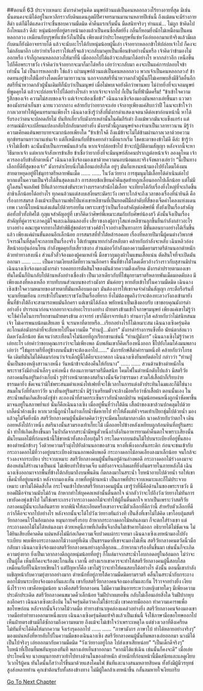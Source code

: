 ##ตอนที่ 63 ประจวบเหมาะ
มังกรดำครุ่นคิด มนุษย์ล้วนแต่เป็นคนหลอกลวงไร้ยางอายที่สุด มิเช่นนั้นตนคงจะมิได้อยู่ในเหวลึกราวกับดินแดนภูตผีปีศาจทรมานมานานหลายปีเช่นนี้ ถึงแม้ตนจะมีร่างกายสีดำ แต่ก็มิได้แสดงว่าจะชื่นชอบความมืดมิด ค่ำคืนแรกเริ่มนั้น มืดสนิทจริงๆ ท่านแม่...
ไม่ถูก ข้าคิดไปถึงไหนแล้ว
ดีล่ะ หนุ่มน้อยที่อยู่ตรงหน้ามองแล้วเป็นคนซื่อสัตย์ยิ่ง กลิ่นก็หอมยิ่งนักไม่เหมือนเป็นคนหลอกลวง เหมือนกับบุรุษที่แซ่หวังในปีนั้น เพียงแต่ว่าประโยคบุรุษที่แซ่หวังเอ่ยออกมาแท้จริงแล้วมีผลกับตนก็ยังมิอาจทราบได้ แล้วจะนับอะไรได้กับหนุ่มน้อยผู้นี้เล่า
เจ้าอยากหลอกข้าให้ปล่อยเจ้าไป ก็คงจะไม่กลับมาอีก เอ่ยว่าทำเรื่องราวให้เสร็จแล้วจะกลับมาคุยเป็นเพื่อนข้าอย่างนั้นหรือ เจ้าคิดว่าข้ามองไม่ออกหรือ เจ้าก็ถูกคนหลอกลวงให้มาที่นี่ เมื่อออกไปได้แล้วจะกลับมาได้อย่างไร หากกล่าวอีก เหนือขึ้นไปก็คือพระราชวัง เจ้าคิดว่าเจ้าอยากจะมาก็มาได้หรือ เอ่ยว่าจะกลับมา คงจะเป็นแค่การปลอบใจข้าเท่านั้น ไม่ เป็นการหลอกข้า ใช่แล้ว เผ่ามนุษย์ล้วนแต่เป็นคนหลอกลวง พวกเจ้าเป็นคนหลอกลวง!
ข้าอดทนอยู่ข้างใต้นี้อย่างโดดเดี่ยวมายาวนาน นอกจากสตรีที่น่าหวาดกลัวผู้นั้นก็ไม่เคยพบสิ่งมีชีวิตอื่นอีก สตรีที่น่าหวาดกลัวผู้นั้นเดิมทีก็นับว่าเป็นมนุษย์ เมื่อไม่พบเจอยังดีกว่าพานพบ ไม่ง่ายยิ่งที่จะเจอมนุษย์ที่พูดคุยได้ แล้วจะปล่อยเจ้าไปได้อย่างไรเล่า
หากเจ้าจะจากไป ก็เป็นวันที่ฟ้ามืดครึ้ม!
“ข้าเข้าใจความรู้สึกของเจ้า ความไม่สงบของเจ้า แต่เจ้าจะต้องเชื่อข้า” เฉินฉางเซิงจ้องมองมันพลางเอ่ยขึ้นมา
แววตาของมังกรดำเย็นชา ฉายแววถากถาง คล้ายกับว่าอยากจะเอ่ย เจ้าอายุเพียงแค่สิบกว่าปี ไฉนจะเข้าใจว่ากาลเวลาทำให้ผู้คนทรมานเพียงไร
เฉินฉางเซิงรู้ว่าสิ่งที่มังกรดำแสดงเจตนาดีต่อเขาก่อนหน้านี้ หาได้รับรองว่าตนจะปลอดภัยไม่ บันทึกเกี่ยวกับมังกรเหล่านั้นในคัมภีร์เต๋า ถึงแม้พวกมันจะแข็งแกร่ง แต่อารมณ์มักจะเปลี่ยนแปลงกลับไปกลับมาอย่างยิ่ง มังกรตัวนี้ถูกมนุษย์จองจำมาเป็นเวลายาวนาน มิรู้ว่าความเคียดแค้นพยาบาทจะมากน้อยเพียงใด
“ข้าเข้าใจดี ถึงแม้ข้าจะไม่ได้ข้ามผ่านกาลเวลาด้วยความทุกข์ทรมานยาวนานเช่นเจ้า แต่ก็เหมือนกับที่ข้าเคยกล่าวเมื่อแรกเริ่ม โชคชะตาของข้าไม่ดี ดีล่ะ ข้ารู้ว่าเจ้าไม่เชื่อข้า ฉะนั้นนับเป็นการพนันแล้วกัน หากเจ้าปล่อยข้าไป ข้าจะปฏิบัติตามสัญญา หลังจากนี้จะหาวิธีมาหาเจ้า แต่หากเจ้าสังหารข้าเสีย ข้าเชื่อว่ายากยิ่งที่จะมีมนุษย์สักคนปรากฏต่อหน้าเจ้า ลองดูไหม เจ้าควรลองกับข้าสักตาหนึ่ง”
เฉินฉางเซิงจ้องมองเขาด้วยความนอบน้อมและจริงจังพลางเอ่ยว่า “นี่เป็นทางเลือกที่ดีที่สุดของเจ้า”
มังกรดำเงียบนิ่งไม่เอื้อนเอ่ยสิ่งใด อยู่ๆ มันก็แหงนหน้ามองไปยังโดมโค้งมน สายตาหยุดอยู่ที่ไข่มุกราตรีหลายพันเม็ด
......
......
ในวังเว่ยยาง การชุมนุมไม้เลื้อยได้ดำเนินต่อไป หากแต่ในความเป็นจริงได้สิ้นสุดลงแล้ว การสอบข้อเขียนค่ำคืนสุดท้ายถูกเลื่อนออกไปเล็กน้อย แต่ไม่มีผู้ใดสนใจผลลัพธ์ ปีที่แล้วการแข่งขันระหว่างบรรดาสำนักไม้เลื้อย จะเทียบได้กับเรื่องยิ่งใหญ่ที่จะเกิดขึ้นล่าช้าเล็กน้อยได้อย่างไร
ทุกคนล้วนแต่สงบเสงี่ยมระมัดระวัง เพราะใกล้จะถึงเวลาของเรื่องที่น่ายินดี คือเรื่องการสมรส ถึงแม้จะเป็นกวนเฟยไป๋แห่งเขาหลีซานที่เป็นยอดฝีมือลำดับที่สี่ของเจ็ดคำโคลงแห่งแดนเทพ เวลานี้ใบหน้าแต่งแต้มไปด้วยรอยยิ้ม เพราะเขารู้ว่าเป็นเรื่องสำคัญต่อศิษย์พี่ ทั้งยังเป็นเรื่องสำคัญต่อทั้งทั่วทั้งทิศใต้ กุญแจสำคัญอยู่ที่ เขาก็คิดว่าศิษย์พี่เหมาะสมกับกับศิษย์น้องสวี ดังนั้นจึงเป็นเรื่องสำคัญที่คู่ควรจะภาคภูมิใจและเฉลิมฉลองยิ่ง
เสี่ยวซงกงผู้อาวุโสแห่งหลีซานลุกขึ้นยืนกำลังกล่าวอะไรบางอย่าง คณะทูตจากทางใต้ทำพิธีสู่ขอต่อราชวงศ์ต้าโจวอย่างเป็นทางการ มีขั้นตอนบางอย่างได้เริ่มขึ้นแล้ว เพียงแค่ผ่านขั้นตอนอีกเล็กน้อย การสมรสที่ทั่วใต้หล้ารอคอย เรื่องที่หลายปีมานี้ผู้คนต่างวิพากษ์วิจารณ์ในที่สุดก็จะกลายเป็นเรื่องจริง
ใต้เท้ามุขนายกกำลังหลับตา คล้ายกับกำลังจะหลับ เฉินหลิวอ๋องสีหน้าอบอุ่นอ่อนโยน กำลังพูดคุยกับเสี่ยวซงกง ส่วนม่อ​อวี่กำลังมองความมืดยามราตรีด้านนอกตำหนักด้วยท่าทางสงบนิ่ง ส่วนลั่วลั่วจ้องมองผู้คนเหล่านี้ มือขวากุมถุงผ้าในแขนเสื้อแน่น ตัดสินใจที่จะเปิดมันออกมา
......
......
เป็นความเงียบสงัดที่ยาวนานอีกครา พื้นที่ข้างใต้โดดเดี่ยวอ้างว้างราวกับสุสานมิปาน
เฉินฉางเซิงจ้องมองมังกรดำ รอคอยการตัดสินใจของมันด้วยความตึงเครียด
มังกรดำปรายตามองเขา ทันใดนั้นก็บินกลับไปด้านหลังอย่างเชื่องช้า
เป็นเวลาเดียวกับที่ไข่มุกยามราตรีหลายพันเม็ดมอดดับลง มีเพียงแสงที่หลงเหลือ ทาบทับบนส่วนบนของร่างมังกร
มันค่อยๆ หายลับเข้าไปในความมืดมิด
เฉินฉางเซิงเข้าใจความหมายของสายตาที่มันเหลือบมองมา มันต้องการให้เขาจดจำคำมั่นสัญญา กระตือรือร้นที่จะมาเยี่ยมเยือน
การเข้าไปในพระราชวังเป็นเรื่องที่ยาก ยิ่งไม่ต้องพูดถึงว่าจะต้องทะลวงวังถงเข้ามายังพื้นที่ข้างใต้ถึงจะสามารถพบมันอีกครา แต่เขามิได้ลังเล พยักหน้าเป็นเชิงตอบรับ
เขาขอบคุณมังกรดำอย่างยิ่ง ปรารถนาก่อนจากอยากจะเอ่ยอะไรบางอย่าง ฝ่ายตรงข้ามเข้าใจภาษามนุษย์ เพียงแค่เขาไม่รู้ว่าจะใช้คำใดในการเรียกขานฝ่ายตรงข้าม
อาจารย์ เขาก็มีอาจารย์แล้ว ท่านอาวุโส คล้ายกับว่าไม่สนิทสนม เจ้า ไม่เคารพนบน้อมเสียเลย นี่ จะรนหาที่ตายหรือ...เรียกอย่างไรก็ไม่เหมาะสม
เฉินฉางเซิงครุ่นคิด ตะโกนต่อมังกรดำที่จะลับหายไปในความมืด “ท่านปู่...มังกร”
มังกรดำร่างการแข็งทื่อ นัยน์ตาส่อแววผิดหวังเล็กน้อย ชัดเจนว่าสะเทือนใจไม่น้อยที่ถูกเรียกขานเช่นนี้
“ท่านปู่มังกร” เฉินฉางเซิงไม่รู้ว่าควรเอ่ยอะไร เอ่ยคำว่าขอบคุณเกรงว่าจะไม่เพียงพอ ฉับพลันเขาก็คิดเรื่องหนึ่งออก ชี้ไปยังโดมโค้งมนพลางเอ่ยว่า “ไข่มุกราตรีที่อยู่ข้างบนนั้นข้าจะต้องเอาไป......”
มังกรยักษ์สีดำคำรามหนึ่งที คล้ายกับว่าโกรธจัด เดิมทีมันไม่ได้คิดมาก่อนว่าเจ้าเด็กผู้นี้ได้คืบจะเอาศอก
เฉินฉางเซิงยืนหยัดต่อไป กล่าวว่า “ท่านปู่ นั่นเป็นของหญิงสาวนางหนึ่ง วันหน้าข้าจะต้องคืนให้กับนาง”
......
......
สวนด้านข้างตำหนักในพระราชวังมีอ่างน้ำเล็กๆ แห่งหนึ่ง
ท้องนภายามราตรีมืดสนิท โคมไฟในตำหนักดับไปแล้ว มีสตรีวัยกลางคนยืนอยู่ริมอ่างเก็บน้ำ รูปร่างหน้าตาของสตรีนางนั้นจัดว่าธรรมดา สวมใส่เสื้อผ้าก็เรียบง่ายธรรมดายิ่ง ชัดเจนว่ามิใช่พระสนมตำแหน่งไท่เฟยที่จะใช้เวลาในการแต่งตัวประทินโฉมและก็มิใช่นางสนมในวังที่ยังเยาว์วัย
นางยืนอยู่ริมสระน้ำ มิรู้ว่าเตรียมตัวจะล้างมือหรือว่าซักเสื้อผ้า
ตอนนั้นเอง ในสระน้ำพลันเกิดเสียงดังซู่ซ่า ละอองน้ำที่สาดกระเซ็นราวกับน้ำตกมิปาน หนุ่มน้อยคนหนึ่งถูกน้ำซัดพาขึ้นมาจนอยู่ในสภาพย่ำแย่
นั่นก็คือเฉินฉางเซิง
เมื่ออยู่พื้นที่ว่างใต้ดิน เสื้อผ้าของเขาล้วนปกคลุมไปด้วยเกล็ดน้ำค้างแข็ง หากเวลานี้ถูกน้ำในอ่างเก็บน้ำซัดหายไป ทำให้ตั้งแต่หัวจรดเท้าเปียกชุ่มไปด้วยน้ำ มองแล้วดูไม่จืดยิ่งนัก
สตรีวัยกลางคนผู้นั้นมิคาดคิดว่าจู่ๆจะมีคนโผล่มากลางดึก นางคล้ายกับว่าตกใจ เดินถอยหลังไปก้าวหนึ่ง
สตรีนางนั้นสวมรองเท้าเกี๊ยะไม้ เมื่อถอยไปข้างหลังเหยียบถูกก้อนหินที่อยู่ริมสระน้ำ ทำให้เกิดเสียงขึ้นมา
ในป่าถัดจากสระน้ำมีหนูตัวหนึ่งกำลังกินอาหารยามค่ำคืนตกใจเพราะเสียงนั้น มันโยนผลไม้ที่ก่อนหน้านี้ใช้ขาหน้าทั้งสองโอบอุ้มไว้ กระโดดจากบนต้นไม้ไปบนระเบียงที่อยู่ชั้นสองของตำหนักข้างๆ วิ่งด้วยความเร็วมุ่งไปยังด้านนอกของสวน หางที่เพิ่งงอกสั่นกระดิก ก่อนจะชนเข้ากับกระถางดอกไม้ที่วางอยู่บนระเบียงด้านนอกพอดิบพอดี
กระถางดอกไม้ลาดเอียงลงมาเล็กน้อย จนใกล้จะร่วงลงจากระเบียง
ประจวบเหมาะ สตรีวัยกลางคนผู้นั้นยืนอยู่ด้านล่างพอดี
กระถางดอกไม้ร่วงลงมาจะต้องหล่นใส่ร่างนางเป็นแน่ ไม่เพียงทำให้บาดเจ็บ แต่ยังอาจจะเกิดผลที่ยิ่งอันตรายในภายหลังได้
เฉินฉางเซิงออกมาจากพื้นที่ข้างใต้กลับมาถึงบนพื้นดิน ก็ตกลงมาในสระน้ำ ใบหน้าอาบไปด้วยน้ำ รอให้เขาเช็ดน้ำที่อยู่บนหน้า หลังจากมองเห็น ภาพที่อยู่ด้านหน้า เป็นภาพที่ประจวบเหมาะและก็ไม่ประจวบเหมาะ
เขาไม่ได้คิดสิ่งใด กระโจนเข้าไปหาสตรีวัยกลางคนผู้นั้น
เขารู้ว่าที่นี่คือด้านในของพระราชวัง มียอดฝีมือจำนวนนับไม่ถ้วน ถ้าหากทำให้บุคคลเหล่านั้นตื่นตกใจ น่ากลัวว่าจะไปถึงวังเว่ยยางไม่ทันการ
เขายังคงพุ่งเข้าไป ไม่ใช่เพราะเกรงว่ากระถางดอกไม้จะทำให้ผู้อื่นตื่นตกใจ หากเป็นเพราะว่าสตรีวัยกลางคนผู้นั้นจะเกิดอันตราย
หากพินิจให้ละเอียดหรือเขาอาจจะมีตัวเลือกที่ดีกว่านี้ สำหรับตัวเลือกที่ดีกว่าก็คือจะจากไปอย่างไร หลังจากนั้นจะได้ไปวังเว่ยยางทันถ่วงที เป็นสิ่งที่เขาไม่ได้คิด
เขาโอบอุ้มสตรีวัยกลางคนไว้ในอ้อมกอด หมุนกายครึ่งรอบ
ถ้าหากกระถางดอกไม้หล่นลงมา ก็จะตกใส่ร่างเขา
แต่กระถางดอกไม้ไม่ได้หล่นลงมา
ด้วยเหตุนี้ภาพที่เกิดขึ้นจึงกลืนไม่เข้าคายไม่ออก อธิบายได้ไม่ชัดเจน
ไม่ได้ยินเสียงที่คาดคิด แผ่นหลังไม่มีก่อเกิดความเจ็บปวดแผ่กระจายมา เฉินฉางเซิงเงยหน้ามองไปยังระเบียบ พบเพียงกระถางดอกไม้วางอยู่ที่เดิม
เป็นธรรมดาที่เขาจะมองไม่เห็น สตรีวัยกลางคนตวัดนิ้วมือกลับมา
เฉินฉางเซิงจ้องมองสตรีวัยกลางคนอย่างลุกลี้ลุกลน...ถ้าหากนางร้องลั่นขึ้นมา เช่นนั้นก็จะเกิดความยุ่งยาก ยิ่งเป็นเวลากลางดึกถูกหนุ่มน้อยที่อยู่ๆ ก็โผล่มาจากสระน้ำโอบกอดอยู่ในอ้อมอก ไม่ว่าจะเป็นผู้ใด เห็นทีก็คงจะร้องตะโกนลั่น
เวลานี้ อย่างแรกเขาควรจะทำให้สตรีวัยกลางคนผู้นี้สลบไสล เหมือนกับที่ในนิยายเขียนไว้
แต่ปัญหาก็คือ เขาไม่รู้ว่าจะทำให้คนสลบได้อย่างไร
ดังนั้น ตอนนี้เขากำลังเผชิญหน้ากับความยุ่งยากอย่างมาก
ตำหนักที่อยู่ภายใต้ความมืดมิดยามราตรี คลื่นในสระน้ำกับกระถางดอกไม้บนระเบียงจ้องมองกันและกัน
เขากับสตรีวัยกลางคนจ้องมองกันและกัน
ไร้วาจาอย่างยิ่ง
เงียบนิ่งไร้วาจา
เขาคือหนุ่มน้อย
นางคือสตรีวัยกลางคน
ไม่มีความเขินอายระหว่างหญิงชายใดๆ
มีเพียงความประดักประเดิด
สตรีวัยกลางคนขมวดคิ้วเล็กน้อย ริมฝีปากเผยอขึ้น กลับไม่เอื้อนเอ่ยสิ่งใด ริมฝีปากหุบลงอีกครา
เฉินฉางเซิงตะลึงงัน ในใจครุ่นคิดว่าคงไม่ใช่กระมัง
เขาคลายมือออก ทำความเคารพเพื่อขอโทษก่อน หลังจากนั้นจึงวาดไม้วาดมือ ท่าทางชำนาญคล่องแคล่วอย่างยิ่ง
สตรีวัยกลางคนจ้องมองเขาวาดมือทำท่าทางออกมาหนึ่งแบบ เฉินฉางเซิงครุ่นคิดแท้จริงแล้วเป็นเช่นนี้ จึงใช้ภาษามือขอโทษออกไป เห็นฝ่ายตรงข้ามมิได้ซักถามถึงความหมาย ถึงแม้จะไม่เข้าใจว่าเพราะเหตุใด แต่ช่วงเวลาที่ตึงเครียด ไม่ทันที่จะได้คิดให้มากความ จึงเร่งรุดออกไป
......
......
“ภาษามังกร ภาษาใบ้ ทำได้หลายอย่างจริงๆ”
มองแผ่นหลังที่หายลับไปในความมืดของเฉินฉางเซิง สตรีวัยกลางคนผู้นั้นยิ้มพลางเอ่ยออกมา
นางมิได้เป็นใบ้จริงๆ เอ่ยออกมากับความมืดมิด “วังเว่ยยางอยู่ไกล ไปส่งเขาเสียหน่อย”
“เป็นเด็กดีจริงๆ”
ใบหน้าที่เปื้อนยิ้มพลันหุบลงทันที พลางเอ่ยเย็นชาออกมา “หากมิได้แซ่เฉิน เช่นนั้นก็คงจะดี”
เมื่อเอ่ยประโยคนี้จบ นางหมุนกายสาวเท้าไปทางด้านในของตำหนัก
ตำหนักที่ก่อนหน้านี้มืดสนิทและแลดูเงียบวิเวกไร้ผู้คน ทันใดนั้นก็สว่างโร่ขึ้นมาด้วยแสงโคมไฟ
ขันทีและนางสนมหลายสิบคน ทั้งยังมีผู้มีวรยุทธ์สูงส่งหลายท่าน คุกเข่าต้อนรับทั้งสองข้างทาง ไม่มีผู้ใดกล้าเงยหน้าขึ้น กลั้นลมหายใจเงียบกริบ




[Go To Next Chapter]( ./65.md)